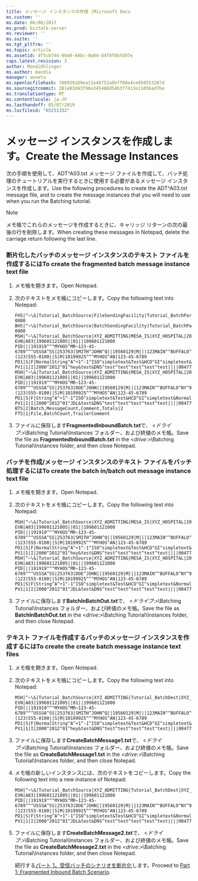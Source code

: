 ```yaml
---
title: メッセージ インスタンスの作成 |Microsoft Docs
ms.custom: ''
ms.date: 06/08/2017
ms.prod: biztalk-server
ms.reviewer: ''
ms.suite: ''
ms.tgt_pltfrm: ''
ms.topic: article
ms.assetid: d75cb744-99a0-44bc-9a84-d4f8f66fd97e
caps.latest.revision: 3
author: MandiOhlinger
ms.author: mandia
manager: anneta
ms.openlocfilehash: 708939189ea11e40752a6bff08e4ce850553207d
ms.sourcegitcommit: 381e83d43796a345488d54b3f7413e11d56ad7be
ms.translationtype: MT
ms.contentlocale: ja-JP
ms.lasthandoff: 05/07/2019
ms.locfileid: "65251332"
---
```

# <a name="create-the-message-instances"></a><span data-ttu-id="71b33-102">メッセージ インスタンスを作成します。</span><span class="sxs-lookup"><span data-stu-id="71b33-102">Create the Message Instances</span></span>
<span data-ttu-id="71b33-103">次の手順を使用して、ADT^A03.txt メッセージ ファイルを作成して、バッチ処理のチュートリアルを実行するときに使用する必要があるメッセージ インスタンスを作成します。</span><span class="sxs-lookup"><span data-stu-id="71b33-103">Use the following procedures to create the ADT^A03.txt message file, and to create the message instances that you will need to use when you run the Batching tutorial.</span></span>  
  
> [!NOTE]
>  <span data-ttu-id="71b33-104">メモ帳でこれらのメッセージを作成するときに、キャリッジ リターンの次の最後の行を削除します。</span><span class="sxs-lookup"><span data-stu-id="71b33-104">When creating these messages in Notepad, delete the carriage return following the last line.</span></span>  
  
### <a name="to-create-the-fragmented-batch-message-instance-text-file"></a><span data-ttu-id="71b33-105">断片化したバッチのメッセージ インスタンスのテキスト ファイルを作成するには</span><span class="sxs-lookup"><span data-stu-id="71b33-105">To create the fragmented batch message instance text file</span></span>  
  
1.  <span data-ttu-id="71b33-106">メモ帳を開きます。</span><span class="sxs-lookup"><span data-stu-id="71b33-106">Open Notepad.</span></span>  
  
2.  <span data-ttu-id="71b33-107">次のテキストをメモ帳にコピーします。</span><span class="sxs-lookup"><span data-stu-id="71b33-107">Copy the following text into Notepad:</span></span>  
  
    ```  
    FHS|^~\&|Tutorial_BatchSource|FileSendingFacility|Tutorial_BatchParty|FileReceivingFacility|20040215115056.2222-0800  
    BHS|^~\&|Tutorial_BatchSource|BatchSendingFacility|Tutorial_BatchParty|BatchReceivingFacility|20040215115056.2222-0800  
    MSH|^~\&|Tutorial_BatchSource|XYZ_ADMITTING|MESA_IS|XYZ_HOSPITAL|20040215115056||ADT^A03|000001|P|2.3.1  
    EVN|A03|199601121005||01||199601121000  
    PID|||191919^^^MYHOS^MR~123-45-6789^^^USSSA^SS|253763|SMITH^JOHN^Q||19560129|M|||123MAIN^^BUFFALO^NY^98052^""||(123)555-0100||S|M|10199925^^^MYHOS^AN|123-45-6789  
    PD1|S|F|NormalString^A^+1^-1^ISO^simpletext&Test&HCD^GI^simpletext&NormalString&ISO^I|NormalString^Test&Test^Test^Test^Test^Test^AE^simpletext^simpletext&Test&ISO^P^NormalString^M10^MC^simpletext&NormalString&HCD^A|N|simpletext|I|I|N|NormalString^+1^M11^simpletext&NormalString&L,M,N^RRI^simpletext&NormalString&HCD|NOVALUE^NormalString^Test^Test^NormalString^Test|N  
    PV1|1|I|2000^2012^01^hey&test&DNS^test^test^test^test^test||||004777^MILLER^CONNIE^A.|||SUR||||2|A0  
    MSH|^~\&|Tutorial_BatchSource|XYZ_ADMITTING|MESA_IS|XYZ_HOSPITAL|20040215115056||ADT^A03|000002|T|2.3.1  
    EVN|A03|199601121005||01||199601121000  
    PID|||191919^^^MYHOS^MR~123-45-6789^^^USSSA^SS|253763|DOE^JOHN||19560129|M|||123MAIN^^BUFFALO^NY^98052^""||(123)555-0100||S|M|10199925^^^MYHOS^AN|123-45-6789  
    PD1|S|F|String^A^+1^-1^ISO^simpletext&Test&HCD^GI^simpletext&NormalString&ISO^I|NormalString^Test&Test^Test^Test^Test^Test^AE^simpletext^simpletext&Test&ISO^P^NormalString^M10^MC^simpletext&NormalString&HCD^A|N|simpletext|I|I|N|NormalString^+1^M11^simpletext&NormalString&L,M,N^RRI^simpletext&NormalString&HCD|NOVALUE^NormalString^Test^Test^NormalString^Test|N  
    PV1|1|I|2000^2012^01^JDL&test&DNS^test^test^test^test^test||||004777^DOE^JANE^A.|||SUR||||2|A0  
    BTS|2|Batch,MessageCount,Comment,Totals|2  
    FTS|1|File,BatchCount,TrailerComment  
    ```  
  
3.  <span data-ttu-id="71b33-108">ファイルに保存します**FragmentedInboundBatch.txt**で、 \<*ドライブ*:\>\Batching Tutorial\Instances フォルダー、および終値のメモ帳。</span><span class="sxs-lookup"><span data-stu-id="71b33-108">Save the file as **FragmentedInboundBatch.txt** in the \<*drive*:\>\Batching Tutorial\Instances folder, and then close Notepad.</span></span>  
  
### <a name="to-create-the-batch-inbatch-out-message-instance-text-file"></a><span data-ttu-id="71b33-109">バッチを作成/メッセージ インスタンスのテキスト ファイルをバッチ処理するには</span><span class="sxs-lookup"><span data-stu-id="71b33-109">To create the batch in/batch out message instance text file</span></span>  
  
1.  <span data-ttu-id="71b33-110">メモ帳を開きます。</span><span class="sxs-lookup"><span data-stu-id="71b33-110">Open Notepad.</span></span>  
  
2.  <span data-ttu-id="71b33-111">次のテキストをメモ帳にコピーします。</span><span class="sxs-lookup"><span data-stu-id="71b33-111">Copy the following text into Notepad:</span></span>  
  
    ```  
    MSH|^~\&|Tutorial_BatchSource|XYZ_ADMITTING|MESA_IS|XYZ_HOSPITAL|20040215115056||ADT^A03|000001|P|2.3.1  
    EVN|A03|199601121005||01||199601121000  
    PID|||191919^^^MYHOS^MR~123-45-6789^^^USSSA^SS|253763|SMITH^JOHN^Q||19560129|M|||123MAIN^^BUFFALO^NY^98052^""||(123)555-0100||S|M|10199925^^^MYHOS^AN|123-45-6789  
    PD1|S|F|NormalString^A^+1^-1^ISO^simpletext&Test&HCD^GI^simpletext&NormalString&ISO^I|NormalString^Test&Test^Test^Test^Test^Test^AE^simpletext^simpletext&Test&ISO^P^NormalString^M10^MC^simpletext&NormalString&HCD^A|N|simpletext|I|I|N|NormalString^+1^M11^simpletext&NormalString&L,M,N^RRI^simpletext&NormalString&HCD|NOVALUE^NormalString^Test^Test^NormalString^Test|N  
    PV1|1|I|2000^2012^01^hey&test&DNS^test^test^test^test^test||||004777^MILLER^CONNIE^A.|||SUR||||2|A0  
    MSH|^~\&|Tutorial_BatchSource|XYZ_ADMITTING|MESA_IS|XYZ_HOSPITAL|20040215115056||ADT^A03|000002|T|2.3.1  
    EVN|A03|199601121005||01||199601121000  
    PID|||191919^^^MYHOS^MR~123-45-6789^^^USSSA^SS|253763|DOE^JOHN||19560129|M|||123MAIN^^BUFFALO^NY^98052^""||(123)555-0100||S|M|10199925^^^MYHOS^AN|123-45-6789  
    PD1|S|F|String^A^+1^-1^ISO^simpletext&Test&HCD^GI^simpletext&NormalString&ISO^I|NormalString^Test&Test^Test^Test^Test^Test^AE^simpletext^simpletext&Test&ISO^P^NormalString^M10^MC^simpletext&NormalString&HCD^A|N|simpletext|I|I|N|NormalString^+1^M11^simpletext&NormalString&L,M,N^RRI^simpletext&NormalString&HCD|NOVALUE^NormalString^Test^Test^NormalString^Test|N  
    PV1|1|I|2000^2012^01^JDL&test&DNS^test^test^test^test^test||||004777^DOE^JANE^A.|||SUR||||2|A0  
    ```  
  
3.  <span data-ttu-id="71b33-112">ファイルに保存します**BatchInBatchOut.txt**で、 \<*ドライブ*:\>\Batching Tutorial\Instances フォルダー、および終値のメモ帳。</span><span class="sxs-lookup"><span data-stu-id="71b33-112">Save the file as **BatchInBatchOut.txt** in the \<*drive*:\>\Batching Tutorial\Instances folder, and then close Notepad.</span></span>  
  
### <a name="to-create-the-create-batch-message-instance-text-files"></a><span data-ttu-id="71b33-113">テキスト ファイルを作成するバッチのメッセージ インスタンスを作成するには</span><span class="sxs-lookup"><span data-stu-id="71b33-113">To create the create batch message instance text files</span></span>  
  
1. <span data-ttu-id="71b33-114">メモ帳を開きます。</span><span class="sxs-lookup"><span data-stu-id="71b33-114">Open Notepad.</span></span>  
  
2. <span data-ttu-id="71b33-115">次のテキストをメモ帳にコピーします。</span><span class="sxs-lookup"><span data-stu-id="71b33-115">Copy the following text into Notepad:</span></span>  
  
   ```  
   MSH|^~\&|Tutorial_BatchSource|XYZ_ADMITTING|Tutorial_BatchDest|XYZ_HOSPITAL|20040215115056||ADT^A03|Msg01|P|2.3.1  
   EVN|A03|199601121005||01||199601121000  
   PID|||191919^^^MYHOS^MR~123-45-6789^^^USSSA^SS|253763|SMITH^JOHN^Q||19560129|M|||123MAIN^^BUFFALO^NY^98052^""||(123)555-0100||S|M|10199925^^^MYHOS^AN|123-45-6789  
   PD1|S|F|NormalString^A^+1^-1^ISO^simpletext&Test&HCD^GI^simpletext&NormalString&ISO^I|NormalString^Test&Test^Test^Test^Test^Test^AE^simpletext^simpletext&Test&ISO^P^NormalString^M10^MC^simpletext&NormalString&HCD^A|N|simpletext|I|I|N|NormalString^+1^M11^simpletext&NormalString&L,M,N^RRI^simpletext&NormalString&HCD|NOVALUE^NormalString^Test^Test^NormalString^Test|N  
   PV1|1|I|2000^2012^01^hey&test&DNS^test^test^test^test^test||||004777^MILLER^CONNIE^A.|||SUR||||2|A0  
   ```  
  
3. <span data-ttu-id="71b33-116">ファイルに保存します**CreateBatchMessage1.txt**で、 \<*ドライブ*:\>\Batching Tutorial\Instances フォルダー、および終値のメモ帳。</span><span class="sxs-lookup"><span data-stu-id="71b33-116">Save the file as **CreateBatchMessage1.txt** in the \<*drive*:\>\Batching Tutorial\Instances folder, and then close Notepad.</span></span>  
  
4. <span data-ttu-id="71b33-117">メモ帳の新しいインスタンスには、次のテキストをコピーします。</span><span class="sxs-lookup"><span data-stu-id="71b33-117">Copy the following text into a new instance of Notepad:</span></span>  
  
   ```  
   MSH|^~\&|Tutorial_BatchSource|XYZ_ADMITTING|Tutorial_BatchDest|XYZ_HOSPITAL|20040215115056||ADT^A03|Msg02|T|2.3.1  
   EVN|A03|199601121005||01||199601121000  
   PID|||191919^^^MYHOS^MR~123-45-6789^^^USSSA^SS|253763|DOE^JOHN||19560129|M|||123MAIN^^BUFFALO^NY^98052^""||(123)555-0100||S|M|10199925^^^MYHOS^AN|123-45-6789  
   PD1|S|F|String^A^+1^-1^ISO^simpletext&Test&HCD^GI^simpletext&NormalString&ISO^I|NormalString^Test&Test^Test^Test^Test^Test^AE^simpletext^simpletext&Test&ISO^P^NormalString^M10^MC^simpletext&NormalString&HCD^A|N|simpletext|I|I|N|NormalString^+1^M11^simpletext&NormalString&L,M,N^RRI^simpletext&NormalString&HCD|NOVALUE^NormalString^Test^Test^NormalString^Test|N  
   PV1|1|I|2000^2012^01^JDL&test&DNS^test^test^test^test^test||||004777^DOE^JANE^A.|||SUR||||2|A0  
   ```  
  
5. <span data-ttu-id="71b33-118">ファイルに保存します**CreateBatchMessage2.txt**で、 \<*ドライブ*:\>\Batching Tutorial\Instances フォルダー、および終値のメモ帳。</span><span class="sxs-lookup"><span data-stu-id="71b33-118">Save the file as **CreateBatchMessage2.txt** in the \<*drive*:\>\Batching Tutorial\Instances folder, and then close Notepad.</span></span>  
  
   <span data-ttu-id="71b33-119">続行する[パート 1。受信バッチのシナリオを断片化](../../adapters-and-accelerators/accelerator-hl7/part-1-fragmented-inbound-batch-scenario.md)します。</span><span class="sxs-lookup"><span data-stu-id="71b33-119">Proceed to [Part 1: Fragmented Inbound Batch Scenario](../../adapters-and-accelerators/accelerator-hl7/part-1-fragmented-inbound-batch-scenario.md).</span></span>